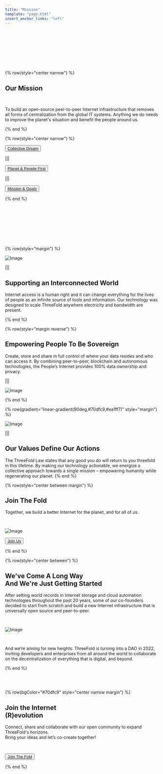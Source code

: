 ```yaml
---
title: "Mission"
template: "page.html"
insert_anchor_links: "left"
---
```


<!-- section 1 (header) -->

<br>
<br>
<br>
<br>
<br>
<br>
<br>

{% row(style="center narrow") %}

## Our **Mission**

<br>

To build an open-source peer-to-peer Internet infrastructure that removes all forms of centralization from the global IT systems. Anything we do needs to improve the planet's situation and benefit the people around us.

{% end %}

{% row(style="center narrow") %}

<button>[Collective Dream](/blog/tf-grid-peoples-internet/)</button>

|||

<button>[Planet & People First](/blog/planet-first-people-first/)</button>

|||

<button>[Mission & Goals](https://mission.threefold.me)</button>

{% end %}

<br>
<br>
<br>
<br>
<br>
<br>
<br>

<!-- section 2 (INTERCONNECTED) -->

{% row(style="margin") %}

![Image](globe_mission.png#medium)

|||

## Supporting an **Interconnected World**

Internet access is a human right and it can change everything for the lives of people as an infinite source of tools and information. Our technology was designed to scale ThreeFold anywhere electricity and bandwidth are present.

{% end %}


<!-- section 3 (SOVEREIGN) -->

{% row(style="margin reverse") %}

## Empowering People **To Be Sovereign**

Create, store and share in full control of where your data resides and who can access it. By combining peer-to-peer, blockchain and autonomous technologies, the People’s Internet provides 100% data ownership and privacy.

|||

![Image](people_mission.png#medium)

{% end %}



<!-- section 4 (OUR ACTIONS) -->

{% row(gradient="linear-gradient(90deg,#70dfc9,#ea1ff7)" style="margin") %}

![Image](node_mission.png#medium)

|||

## Our Values Define **Our Actions**

The ThreeFold Law states that any good you do will return to you threefold in this lifetime. By making our technology actionable, we energize a collective approach towards a single mission – empowering humanity while regenerating our planet.
{% end %}



<!-- section 5 (JOIN THE FOLD) -->

{% row(style="center between margin") %}

## **Join **The Fold****

Together, we build a better Internet for the planet, and for all of us.

<br>

![Image](100_mission.png#meduim)

<button>[Join Us](/community)</button>

{% end %}



<!-- section 6 (GETTING STARTED) -->

{% row(style="center between") %}

## We've Come A Long Way <br> **And We're Just Getting Started**

After setting world records in Internet storage and cloud automation technologies throughout the past 20 years, some of our co-founders decided to start from scratch and build a new Internet infrastructure that is universally open source and peer-to-peer.

<br>

![Image](mission_roadmap.png#large)

<br>

And we’re aiming for new heights. ThreeFold is turning into a DAO in 2022, inviting developers and enterprises from all around the world to collaborate on the decentralization of everything that is digital, and beyond.

{% end %}

<br>
<br>

<!-- section 7 (REVOLUTION) -->

{% row(bgColor="#70dfc9" style="center narrow margin") %}

## Join the Internet <br> **(R)evolution**

Connect, share and collaborate with our open community to expand ThreeFold's horizons.<br> Bring your ideas and let’s co-create together!

<br>

<button>[Join The Fold](/community)</button>

{% end %}
